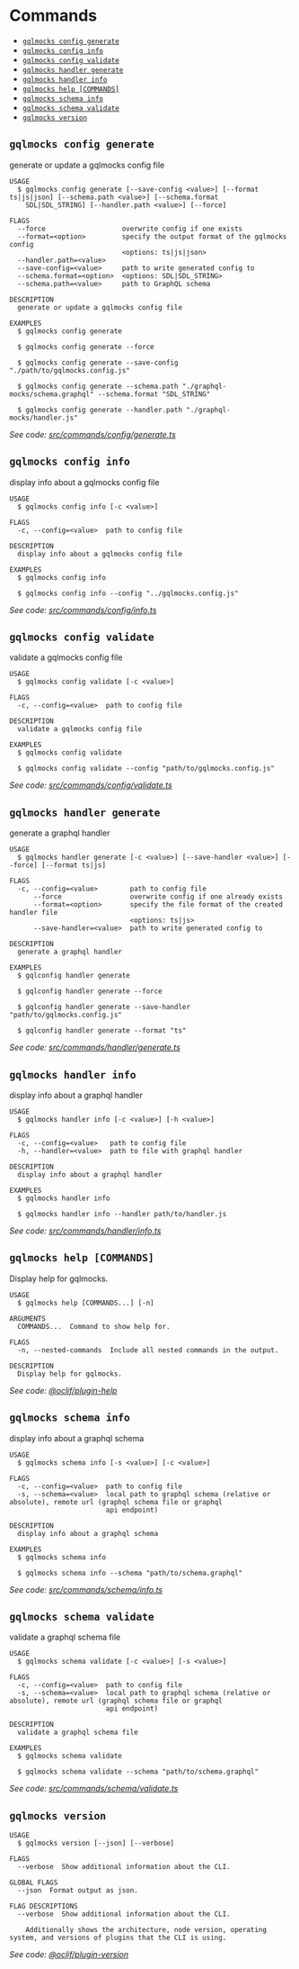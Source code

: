 # Commands
<!-- commands -->
* [`gqlmocks config generate`](#gqlmocks-config-generate)
* [`gqlmocks config info`](#gqlmocks-config-info)
* [`gqlmocks config validate`](#gqlmocks-config-validate)
* [`gqlmocks handler generate`](#gqlmocks-handler-generate)
* [`gqlmocks handler info`](#gqlmocks-handler-info)
* [`gqlmocks help [COMMANDS]`](#gqlmocks-help-commands)
* [`gqlmocks schema info`](#gqlmocks-schema-info)
* [`gqlmocks schema validate`](#gqlmocks-schema-validate)
* [`gqlmocks version`](#gqlmocks-version)

## `gqlmocks config generate`

generate or update a gqlmocks config file

```
USAGE
  $ gqlmocks config generate [--save-config <value>] [--format ts|js|json] [--schema.path <value>] [--schema.format
    SDL|SDL_STRING] [--handler.path <value>] [--force]

FLAGS
  --force                   overwrite config if one exists
  --format=<option>         specify the output format of the gqlmocks config
                            <options: ts|js|json>
  --handler.path=<value>
  --save-config=<value>     path to write generated config to
  --schema.format=<option>  <options: SDL|SDL_STRING>
  --schema.path=<value>     path to GraphQL schema

DESCRIPTION
  generate or update a gqlmocks config file

EXAMPLES
  $ gqlmocks config generate

  $ gqlmocks config generate --force

  $ gqlmocks config generate --save-config "./path/to/gqlmocks.config.js"

  $ gqlmocks config generate --schema.path "./graphql-mocks/schema.graphql" --schema.format "SDL_STRING"

  $ gqlmocks config generate --handler.path "./graphql-mocks/handler.js"
```

_See code: [src/commands/config/generate.ts](https://github.com/graphql-mocks/graphql-mocks/blob/main/packages/cli/src/commands/config/generate.ts)_

## `gqlmocks config info`

display info about a gqlmocks config file

```
USAGE
  $ gqlmocks config info [-c <value>]

FLAGS
  -c, --config=<value>  path to config file

DESCRIPTION
  display info about a gqlmocks config file

EXAMPLES
  $ gqlmocks config info

  $ gqlmocks config info --config "../gqlmocks.config.js"
```

_See code: [src/commands/config/info.ts](https://github.com/graphql-mocks/graphql-mocks/blob/main/packages/cli/src/commands/config/info.ts)_

## `gqlmocks config validate`

validate a gqlmocks config file

```
USAGE
  $ gqlmocks config validate [-c <value>]

FLAGS
  -c, --config=<value>  path to config file

DESCRIPTION
  validate a gqlmocks config file

EXAMPLES
  $ gqlmocks config validate

  $ gqlmocks config validate --config "path/to/gqlmocks.config.js"
```

_See code: [src/commands/config/validate.ts](https://github.com/graphql-mocks/graphql-mocks/blob/main/packages/cli/src/commands/config/validate.ts)_

## `gqlmocks handler generate`

generate a graphql handler

```
USAGE
  $ gqlmocks handler generate [-c <value>] [--save-handler <value>] [--force] [--format ts|js]

FLAGS
  -c, --config=<value>        path to config file
      --force                 overwrite config if one already exists
      --format=<option>       specify the file format of the created handler file
                              <options: ts|js>
      --save-handler=<value>  path to write generated config to

DESCRIPTION
  generate a graphql handler

EXAMPLES
  $ gqlconfig handler generate

  $ gqlconfig handler generate --force

  $ gqlconfig handler generate --save-handler "path/to/gqlmocks.config.js"

  $ gqlconfig handler generate --format "ts"
```

_See code: [src/commands/handler/generate.ts](https://github.com/graphql-mocks/graphql-mocks/blob/main/packages/cli/src/commands/handler/generate.ts)_

## `gqlmocks handler info`

display info about a graphql handler

```
USAGE
  $ gqlmocks handler info [-c <value>] [-h <value>]

FLAGS
  -c, --config=<value>   path to config file
  -h, --handler=<value>  path to file with graphql handler

DESCRIPTION
  display info about a graphql handler

EXAMPLES
  $ gqlmocks handler info

  $ gqlmocks handler info --handler path/to/handler.js
```

_See code: [src/commands/handler/info.ts](https://github.com/graphql-mocks/graphql-mocks/blob/main/packages/cli/src/commands/handler/info.ts)_

## `gqlmocks help [COMMANDS]`

Display help for gqlmocks.

```
USAGE
  $ gqlmocks help [COMMANDS...] [-n]

ARGUMENTS
  COMMANDS...  Command to show help for.

FLAGS
  -n, --nested-commands  Include all nested commands in the output.

DESCRIPTION
  Display help for gqlmocks.
```

_See code: [@oclif/plugin-help](https://github.com/oclif/plugin-help/blob/v5.2.20/src/commands/help.ts)_

## `gqlmocks schema info`

display info about a graphql schema

```
USAGE
  $ gqlmocks schema info [-s <value>] [-c <value>]

FLAGS
  -c, --config=<value>  path to config file
  -s, --schema=<value>  local path to graphql schema (relative or absolute), remote url (graphql schema file or graphql
                        api endpoint)

DESCRIPTION
  display info about a graphql schema

EXAMPLES
  $ gqlmocks schema info

  $ gqlmocks schema info --schema "path/to/schema.graphql"
```

_See code: [src/commands/schema/info.ts](https://github.com/graphql-mocks/graphql-mocks/blob/main/packages/cli/src/commands/schema/info.ts)_

## `gqlmocks schema validate`

validate a graphql schema file

```
USAGE
  $ gqlmocks schema validate [-c <value>] [-s <value>]

FLAGS
  -c, --config=<value>  path to config file
  -s, --schema=<value>  local path to graphql schema (relative or absolute), remote url (graphql schema file or graphql
                        api endpoint)

DESCRIPTION
  validate a graphql schema file

EXAMPLES
  $ gqlmocks schema validate

  $ gqlmocks schema validate --schema "path/to/schema.graphql"
```

_See code: [src/commands/schema/validate.ts](https://github.com/graphql-mocks/graphql-mocks/blob/main/packages/cli/src/commands/schema/validate.ts)_

## `gqlmocks version`

```
USAGE
  $ gqlmocks version [--json] [--verbose]

FLAGS
  --verbose  Show additional information about the CLI.

GLOBAL FLAGS
  --json  Format output as json.

FLAG DESCRIPTIONS
  --verbose  Show additional information about the CLI.

    Additionally shows the architecture, node version, operating system, and versions of plugins that the CLI is using.
```

_See code: [@oclif/plugin-version](https://github.com/oclif/plugin-version/blob/v1.3.10/src/commands/version.ts)_
<!-- commandsstop -->
